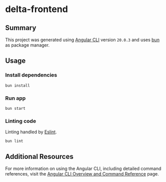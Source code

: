 # delta-frontend

## Summary
This project was generated using [Angular CLI](https://github.com/angular/angular-cli) version `20.0.3` and uses [bun](https://bun.sh/) as package manager.

## Usage

### Install dependencies

```
bun install
```

### Run app

```
bun start
```

### Linting code
Linting handled by [Eslint](https://eslint.org).
```
bun lint
```

## Additional Resources

For more information on using the Angular CLI, including detailed command references, visit the [Angular CLI Overview and Command Reference](https://angular.dev/tools/cli) page.
